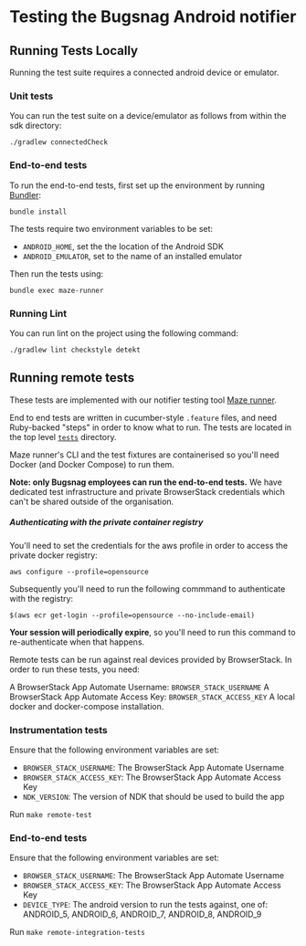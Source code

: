 # Testing the Bugsnag Android notifier

## Running Tests Locally

Running the test suite requires a connected android device or emulator.

### Unit tests

You can run the test suite on a device/emulator as follows from within the sdk directory:

```shell
./gradlew connectedCheck
```

### End-to-end tests

To run the end-to-end tests, first set up the environment by running
[Bundler](https://bundler.io):

```shell
bundle install
```

The tests require two environment variables to be set:

* `ANDROID_HOME`, set the the location of the Android SDK
* `ANDROID_EMULATOR`, set to the name of an installed emulator

Then run the tests using:

```shell
bundle exec maze-runner
```

### Running Lint

You can run lint on the project using the following command:

```shell
./gradlew lint checkstyle detekt
```

## Running remote tests

These tests are implemented with our notifier testing tool [Maze runner](https://github.com/bugsnag/maze-runner).

End to end tests are written in cucumber-style `.feature` files, and need Ruby-backed "steps" in order to know what to run. The tests are located in the top level [`tests`](/tests/) directory.

Maze runner's CLI and the test fixtures are containerised so you'll need Docker (and Docker Compose) to run them.

__Note: only Bugsnag employees can run the end-to-end tests.__ We have dedicated test infrastructure and private BrowserStack credentials which can't be shared outside of the organisation.

##### Authenticating with the private container registry

You'll need to set the credentials for the aws profile in order to access the private docker registry:

```
aws configure --profile=opensource
```

Subsequently you'll need to run the following commmand to authenticate with the registry:

```
$(aws ecr get-login --profile=opensource --no-include-email)
```

__Your session will periodically expire__, so you'll need to run this command to re-authenticate when that happens.

Remote tests can be run against real devices provided by BrowserStack. In order to run these tests, you need:

A BrowserStack App Automate Username: `BROWSER_STACK_USERNAME`
A BrowserStack App Automate Access Key: `BROWSER_STACK_ACCESS_KEY`
A local docker and docker-compose installation.

### Instrumentation tests

Ensure that the following environment variables are set:

* `BROWSER_STACK_USERNAME`: The BrowserStack App Automate Username
* `BROWSER_STACK_ACCESS_KEY`: The BrowserStack App Automate Access Key
* `NDK_VERSION`: The version of NDK that should be used to build the app

Run `make remote-test`

### End-to-end tests

Ensure that the following environment variables are set:

* `BROWSER_STACK_USERNAME`: The BrowserStack App Automate Username
* `BROWSER_STACK_ACCESS_KEY`: The BrowserStack App Automate Access Key
* `DEVICE_TYPE`: The android version to run the tests against, one of: ANDROID_5, ANDROID_6, ANDROID_7, ANDROID_8, ANDROID_9

Run `make remote-integration-tests`